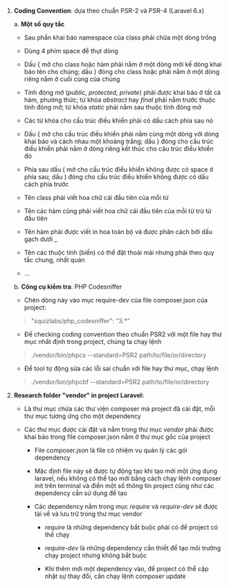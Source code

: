 1) **Coding Convention**: dựa theo chuẩn PSR-2 và PSR-4 (Laravel 6.x)

    a.  **Một số quy tắc**

    -   Sau phần khai báo namespace của class phải chừa một dòng trống

    -   Dùng 4 phím space để thụt dòng

    -   Dấu { mở cho class hoặc hàm phải nằm ở một dòng mới kế dòng khai báo tên cho chúng; dấu } đóng cho class hoặc phải nằm ở một dòng riêng nằm ở cuối cùng của chúng

    -   Tính đóng mở (*public*, *protected*, *private*) phải được khai báo ở tất cả hàm, phương thức; từ khóa *abstract* hay *final* phải nằm trước thuộc tính đóng mở; từ khóa *static* phải nằm sau thuộc tính đóng mở

    -   Các từ khóa cho cấu trúc điều khiển phải có dấu cách phía sau nó

    -   Dấu { mở cho cấu trúc điều khiển phải nằm cùng một dòng với dòng khai báo và cách nhau một khoảng trắng; dấu } đóng cho cấu trúc điều khiển phải nằm ở dòng riêng kết thúc cho câu trúc điều khiển đó

    -   Phía sau dấu ( mở cho cấu trúc điều khiển không được có space ở phía sau; dấu ) đóng cho cấu trúc điều khiển không được có dấu cách phía trước

    -   Tên class phải viết hoa chữ cái đầu tiên của mỗi từ

    -   Tên các hàm cũng phải viết hoa chữ cái đầu tiên của mỗi từ trừ từ đầu tiên

    -   Tên hàm phải được viết in hoa toàn bộ và được phân cách bởi dấu gạch dưới \_

    -   Tên các thuộc tính (biến) có thể đặt thoải mái nhưng phải theo quy tắc chung, nhất quán

    -   \...

    b.  **Công cụ kiểm tra**: PHP Codesniffer

    -   Chèn dòng này vào mục require-dev của file composer.json của project: 
    > \"squizlabs/php\_codesniffer\": \"3.\*\"

    -   Để checking coding convention theo chuẩn PSR2 với một file hay thư mục nhất định trong project, chúng ta chạy lệnh 
    > ./vendor/bin/phpcs \--standard=PSR2 path/to/file/or/directory

    -   Để tool tự động sửa các lỗi sai chuẩn với file hay thư mục, chạy lệnh 
    > ./vendor/bin/phpcbf \--standard=PSR2 path/to/file/or/directory

2)  **Research folder "vendor" in project Laravel:**

    -   Là thư mục chứa các thư viện composer mà project đã cài đặt, mỗi thư mục tương ứng cho một dependency

    -   Các thư mục được cài đặt và nằm trong thư mục *vendor* phải được khai báo trong file composer.json nằm ở thư mục gốc của project

        -   File composer.json là file có nhiệm vụ quản lý các gói dependency

        -   Mặc định file này sẽ được tự động tạo khi tạo mới một ứng dụng laravel, nếu không có thể tạo mới bằng cách chạy lệnh composer init trên terminal và điền một số thông tin project cũng như các dependency cần sử dụng để tạo

        -   Các dependency nằm trong mục *require* và *require-dev* sẽ được tải về và lưu trữ trong thư mục vendor

            -   *require* là những dependency bắt buộc phải có để project có thể chạy

            -   *require-dev* là những dependency cần thiết để tạo môi trường chạy project nhưng không bắt buộc

            -   Khi thêm mới một dependency vào, để project có thể cập nhật sự thay đổi, cần chạy lệnh composer update
